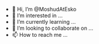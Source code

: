 - 👋 Hi, I’m @MoshudAtEsko
- 👀 I’m interested in ...
- 🌱 I’m currently learning ...
- 💞️ I’m looking to collaborate on ...
- 📫 How to reach me ...

<!---
MoshudAtEsko/MoshudAtEsko is a ✨ special ✨ repository because its `README.md` (this file) appears on your GitHub profile.
You can click the Preview link to take a look at your changes.
--->
